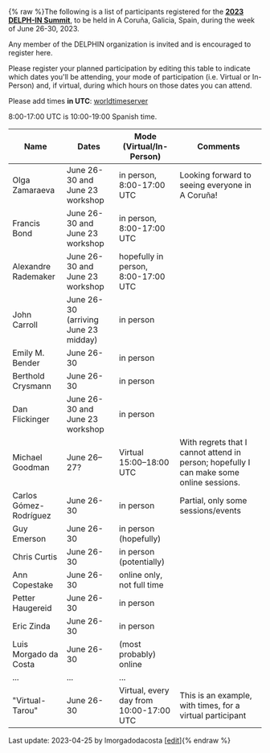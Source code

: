 {% raw %}The following is a list of participants registered for the [**2023 DELPH-IN Summit**](https://delph-in.github.io/docs/summits/GaliciaTop), to be held in A Coruña, Galicia, Spain, during the week of June 26-30, 2023. 

Any member of the DELPHIN organization is invited and is encouraged to register here.

Please register your planned participation by editing this table to indicate which dates you'll
be attending, your mode of participation (i.e. Virtual or In-Person) and, if virtual, during which hours on those dates you can attend.

Please add times **in UTC**:
[worldtimeserver](https://www.worldtimeserver.com/meeting-planner-times.aspx?&L0=UTC&Day=18&Mon=7&Y=2022&L1=US-WA&L2=SG&L3=BR-RJ&L4=&L5=&L6=&L7=)

8:00-17:00 UTC is 10:00-19:00 Spanish time.

| Name | Dates | Mode (Virtual/In-Person) | Comments |
-------|------ | ----- | ---------|
|Olga Zamaraeva | June 26-30 and June 23 workshop | in person, 8:00-17:00 UTC | Looking forward to seeing everyone in A Coruña!|
|Francis Bond|June 26-30 and June 23 workshop | in person, 8:00-17:00 UTC ||
|Alexandre Rademaker|June 26-30 and June 23 workshop | hopefully in person, 8:00-17:00 UTC ||
|John Carroll | June 26-30 (arriving June 23 midday) | in person ||
|Emily M. Bender|June 26-30| in person ||
|Berthold Crysmann|June 26-30| in person ||
|Dan Flickinger|June 26-30 and June 23 workshop| in person ||
|Michael Goodman|June 26–27?|Virtual 15:00–18:00 UTC|With regrets that I cannot attend in person; hopefully I can make some online sessions.||
|Carlos Gómez-Rodríguez | June 26-30 | in person | Partial, only some sessions/events||
|Guy Emerson|June 26-30|in person (hopefully)||
|Chris Curtis|June 26-30|in person (potentially)||
|Ann Copestake|June 26-30|online only, not full time||
|Petter Haugereid|June 26-30|in person||
|Eric Zinda|June 26-30|in person||
|Luis Morgado da Costa|June 26-30|(most probably) online||
| ... | ... | ... |
| "Virtual-Tarou" | June 26-30 | Virtual, every day from 10:00-17:00 UTC  | This is an example, with times, for a virtual participant |

Last update: 2023-04-25 by lmorgadodacosta [[edit](https://github.com/delph-in/docs/wiki/GaliciaParticipants/_edit)]{% endraw %}